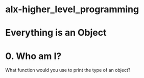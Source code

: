 # alx-higher_level_programming

# Everything is an Object 

# 0. Who am I?

What function would you use to print the type of an object?




